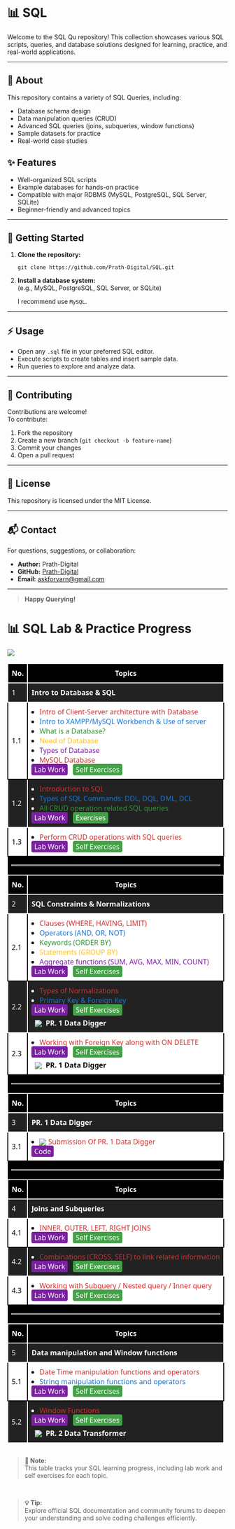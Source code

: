 # 📊 SQL

Welcome to the SQL Qu repository! This collection showcases various SQL scripts, queries, and database solutions designed for learning, practice, and real-world applications.

---

## 📝 About

This repository contains a variety of SQL Queries, including:

- Database schema design
- Data manipulation queries (CRUD)
- Advanced SQL queries (joins, subqueries, window functions)
- Sample datasets for practice
- Real-world case studies

## ✨ Features

- Well-organized SQL scripts
- Example databases for hands-on practice
- Compatible with major RDBMS (MySQL, PostgreSQL, SQL Server, SQLite)
- Beginner-friendly and advanced topics

---

## 🚀 Getting Started

1. **Clone the repository:**
   ```
   git clone https://github.com/Prath-Digital/SQL.git
   ```
2. **Install a database system:**  
   (e.g., MySQL, PostgreSQL, SQL Server, or SQLite)

   I recommend use `MySQL`.

---

## ⚡ Usage

- Open any `.sql` file in your preferred SQL editor.
- Execute scripts to create tables and insert sample data.
- Run queries to explore and analyze data.

---

## 🤝 Contributing

Contributions are welcome!  
To contribute:

1. Fork the repository
2. Create a new branch (`git checkout -b feature-name`)
3. Commit your changes
4. Open a pull request

---

## 📄 License

This repository is licensed under the MIT License.

---

## 📬 Contact

For questions, suggestions, or collaboration:

- **Author:** Prath-Digital
- **GitHub:** [Prath-Digital](https://github.com/Prath-Digital)
- **Email:** [askforvarn@gmail.com](https://mail.google.com/mail/u/0/?fs=1&to=askforvarn@gmail.com&su=Topic&body=Hi+Prath%20Digital%0A%0AI+want+to+ask+about+...%0A%0AThanks,%0AYour+Name&tf=cm)

---

> **Happy Querying!**

<h1>📊 SQL Lab & Practice Progress</h1>
<img src="https://img.shields.io/badge/Lab%20work%20and%20Self%20Exercises-%23fffff9?style=for-the-badge&logo=mysql&logoColor=%23ffffff&logoSize=auto&label=SQL&labelColor=%23646464">

<br>

<table style="width:100%;border-collapse:collapse;font-family:'cascadia code','Segoe UI',Arial,sans-serif;">
  <thead>
    <tr style="background:#000;color:#fff;">
      <th style="padding:10px 8px;border:2px solid #fff;background:#000;">No.</th>
      <th style="padding:10px 8px;border:2px solid #fff;background:#000;">Topics</th>
    </tr>
  </thead>
  <tbody>
    <tr style="background:#222;color:#fff;">
      <td style="padding:10px 8px;border:2px solid #fff;">1</td>
      <td style="padding:10px 8px;border:2px solid #fff;"><b>Intro to Database & SQL</b></td>
    </tr>
    <tr style="background:#fff; color:#000;">
      <td style="padding:10px 8px;border:2px solid #000;">1.1</td>
      <td style="padding:10px 8px;border:2px solid #000;">
        <ul style="margin:0;padding-left:18px;">
          <li><span style="color:#d32f2f;">Intro of Client-Server architecture with Database</span></li>
          <li><span style="color:#1976d2;">Intro to XAMPP/MySQL Workbench & Use of server</span></li>
          <li><span style="color:#388e3c;">What is a Database?</span></li>
          <li><span style="color:#fbc02d;">Need of Database</span></li>
          <li><span style="color:#7b1fa2;">Types of Database</span></li>
          <li><span style="color:#d32f2f;">MySQL Database</span></li>
        </ul>
        <span style="color:#fff;background:#7b1fa2;padding:2px 6px;border-radius:4px;"><a style="color:#fff;text-decoration:none;" href="./Lab Work/ch_1/lec_1.1/">Lab Work</a></span>
        <span style="color:#fff;background:#43a047;padding:2px 6px;border-radius:4px;margin-left:8px;"><a style="color:#fff;text-decoration:none;" href="./Self Exercises/ch_1/lec_1.1/">Self Exercises</a></span>
      </td>
    </tr>
    <tr style="background:#222;color:#fff;">
      <td style="padding:10px 8px;border:2px solid #fff;">1.2</td>
      <td style="padding:10px 8px;border:2px solid #fff;">
        <ul style="margin:0;padding-left:18px;">
          <li><span style="color:#d32f2f;">Introduction to SQL</span></li>
          <li><span style="color:#1976d2;">Types of SQL Commands: DDL, DQL, DML, DCL</span></li>
          <li><span style="color:#388e3c;">All CRUD operation related SQL queries</span></li>
        </ul>
        <span style="color:#fff;background:#7b1fa2;padding:2px 6px;border-radius:4px;"><a style="color:#fff;text-decoration:none;" href="./Lab Work/ch_1/lec_1.2/">Lab Work</a></span>
        <span style="color:#fff;background:#43a047;padding:2px 6px;border-radius:4px;margin-left:8px;"><a style="color:#fff;text-decoration:none;" href="./Self Exercises/ch_1/lec_1.2/">Exercises</a></span>
      </td>
    </tr>
    <tr style="background:#fff; color:#000;">
      <td style="padding:10px 8px;border:2px solid #000;">1.3</td>
      <td style="padding:10px 8px;border:2px solid #000;">
        <ul style="margin:0;padding-left:18px;">
          <li><span style="color:#d32f2f;">Perform CRUD operations with SQL queries</span></li>
        </ul>
        <span style="color:#fff;background:#7b1fa2;padding:2px 6px;border-radius:4px;"><a style="color:#fff;text-decoration:none;" href="./Lab Work/ch_1/lec_1.3/">Lab Work</a></span>
        <span style="color:#fff;background:#43a047;padding:2px 6px;border-radius:4px;margin-left:8px;"><a style="color:#fff;text-decoration:none;" href="./Self Exercises/ch_1/lec_1.3/">Self Exercises</a></span>
      </td>
    </tr>
    <tr><td colspan="2" style="background:#000;"><hr style="border:1px solid #fff;"></td></tr>
    <thead>
    <tr style="background:#000;color:#fff;">
      <th style="padding:10px 8px;border:2px solid #fff;background:#000;">No.</th>
      <th style="padding:10px 8px;border:2px solid #fff;background:#000;">Topics</th>
    </tr>
  </thead>
    <tr style="background:#222;color:#fff;">
      <td style="padding:10px 8px;border:2px solid #fff;">2</td>
      <td style="padding:10px 8px;border:2px solid #fff;"><b>SQL Constraints & Normalizations</b></td>
    </tr>
    <tr style="background:#fff; color:#000;">
      <td style="padding:10px 8px;border:2px solid #000;">2.1</td>
      <td style="padding:10px 8px;border:2px solid #000;">
        <ul style="margin:0;padding-left:18px;">
          <li><span style="color:#d32f2f;">Clauses (WHERE, HAVING, LIMIT)</span></li>
          <li><span style="color:#1976d2;">Operators (AND, OR, NOT)</span></li>
          <li><span style="color:#388e3c;">Keywords (ORDER BY)</span></li>
          <li><span style="color:#fbc02d;">Statements (GROUP BY)</span></li>
          <li><span style="color:#7b1fa2;">Aggregate functions (SUM, AVG, MAX, MIN, COUNT)</span></li>
        </ul>
        <span style="color:#fff;background:#7b1fa2;padding:2px 6px;border-radius:4px;"><a style="color:#fff;text-decoration:none;" href="./Lab Work/ch_2/lec_2.1/">Lab Work</a></span>
        <span style="color:#fff;background:#43a047;padding:2px 6px;border-radius:4px;margin-left:8px;"><a style="color:#fff;text-decoration:none;" href="./Self Exercises/ch_2/lec_2.1/">Self Exercises</a></span>
      </td>
    </tr>
    <tr style="background:#222;color:#fff;">
      <td style="padding:10px 8px;border:2px solid #fff;">2.2</td>
      <td style="padding:10px 8px;border:2px solid #fff;">
        <ul style="margin:0;padding-left:18px;">
          <li><span style="color:#d32f2f;">Types of Normalizations</span></li>
          <li><span style="color:#1976d2;">Primary Key & Foreign Key</span></li>
        </ul>
        <span style="color:#fff;background:#7b1fa2;padding:2px 6px;border-radius:4px;"><a style="color:#fff;text-decoration:none;" href="./Lab Work/ch_2/lec_2.2/">Lab Work</a></span>
        <span style="color:#fff;background:#43a047;padding:2px 6px;border-radius:4px;margin-left:8px;"><a style="color:#fff;text-decoration:none;" href="./Self Exercises/ch_2/lec_2.2/">Self Exercises</a></span>
        <br>
        <span style="color:#fff;font-weight:bold;display:inline-block;margin-top:8px;margin-left:8px;">
          <img src="https://img.icons8.com/ios-filled/16/ffffff/settings.png" style="vertical-align:middle;margin-right:4px;">
          PR. 1 Data Digger
        </span>
      </td>
    </tr>
    <tr style="background:#fff;color:#000;">
      <td style="padding:10px 8px;border:2px solid #000;">2.3</td>
      <td style="padding:10px 8px;border:2px solid #000;">
        <ul style="margin:0;padding-left:18px;">
          <li><span style="color:#d32f2f;">Working with Foreign Key along with ON DELETE</span></li>
        </ul>
        <span style="color:#fff;background:#7b1fa2;padding:2px 6px;border-radius:4px;"><a style="color:#fff;text-decoration:none;" href="./Lab Work/ch_2/lec_2.3/">Lab Work</a></span>
        <span style="color:#fff;background:#43a047;padding:2px 6px;border-radius:4px;margin-left:8px;"><a style="color:#fff;text-decoration:none;" href="./Self Exercises/ch_2/lec_2.3/">Self Exercises</a></span>
        <br>
        <span style="color:#000;font-weight:bold;display:inline-block;margin-top:8px;margin-left:8px;">
          <img src="https://img.icons8.com/ios-filled/16/000000/settings.png" style="vertical-align:middle;margin-right:4px;">
          PR. 1 Data Digger
        </span>
      </td>
    </tr>
    <tr><td colspan="2" style="background:#000;"><hr style="border:1px solid #fff;"></td></tr>
    <thead>
    <tr style="background:#000;color:#fff;">
      <th style="padding:10px 8px;border:2px solid #fff;background:#000;">No.</th>
      <th style="padding:10px 8px;border:2px solid #fff;background:#000;">Topics</th>
    </tr>
  </thead>
    <tr style="background:#222;color:#fff;">
      <td style="padding:10px 8px;border:2px solid #fff;">3</td>
      <td style="padding:10px 8px;border:2px solid #fff;"><b>PR. 1 Data Digger</b></td>
    </tr>
    <tr style="background:#fff;color:#000;">
      <td style="padding:10px 8px;border:2px solid #000;">3.1</td>
      <td style="padding:10px 8px;border:2px solid #000;">
        <ul style="margin:0;padding-left:18px;">
          <li><span style="color:#d32f2f;"><img src="https://img.icons8.com/ios-filled/16/ff0000/settings.png" style="vertical-align:middle;margin-right:4px;">Submission Of PR. 1 Data Digger</span></li>
        </ul>
        <span style="color:#fff;background:#7b1fa2;padding:2px 6px;border-radius:4px;"><a style="color:#fff;text-decoration:none;" href="https://github.com/Prath-Digital/SQL_PR.-1-Data-Digger" target="_blank">Code</a></span>
      </td>
    </tr>
    <tr><td colspan="2" style="background:#000;"><hr style="border:1px solid #fff;"></td></tr>
    <thead>
    <tr style="background:#000;color:#fff;">
      <th style="padding:10px 8px;border:2px solid #fff;background:#000;">No.</th>
      <th style="padding:10px 8px;border:2px solid #fff;background:#000;">Topics</th>
    </tr>
  </thead>
    <tr style="background:#222;color:#fff;">
      <td style="padding:10px 8px;border:2px solid #fff;">4</td>
      <td style="padding:10px 8px;border:2px solid #fff;"><b>Joins and Subqueries</b></td>
    </tr>
    <tr style="background:#fff; color:#000;">
      <td style="padding:10px 8px;border:2px solid #000;">4.1</td>
      <td style="padding:10px 8px;border:2px solid #000;">
        <ul style="margin:0;padding-left:18px;">
          <li><span style="color:#d32f2f;">INNER, OUTER, LEFT, RIGHT JOINS</span></li>
        </ul>
        <span style="color:#fff;background:#7b1fa2;padding:2px 6px;border-radius:4px;"><a style="color:#fff;text-decoration:none;" href="./Lab Work/ch_4/lec_4.1/">Lab Work</a></span>
        <span style="color:#fff;background:#43a047;padding:2px 6px;border-radius:4px;margin-left:8px;"><a style="color:#fff;text-decoration:none;" href="./Self Exercises/ch_4/lec_4.1/">Self Exercises</a></span>
      </td>
    </tr>
    <tr style="background:#222;color:#fff;">
      <td style="padding:10px 8px;border:2px solid #fff;">4.2</td>
      <td style="padding:10px 8px;border:2px solid #fff;">
        <ul style="margin:0;padding-left:18px;">
          <li><span style="color:#d32f2f;">Combinations (CROSS, SELF) to link related information</span></li>
        </ul>
        <span style="color:#fff;background:#7b1fa2;padding:2px 6px;border-radius:4px;"><a style="color:#fff;text-decoration:none;" href="./Lab Work/ch_4/lec_4.2/">Lab Work</a></span>
        <span style="color:#fff;background:#43a047;padding:2px 6px;border-radius:4px;margin-left:8px;"><a style="color:#fff;text-decoration:none;" href="./Self Exercises/ch_4/lec_4.2/">Self Exercises</a></span>
      </td>
    </tr>
    <tr style="background:#fff;color:#000;">
      <td style="padding:10px 8px;border:2px solid #000;">4.3</td>
      <td style="padding:10px 8px;border:2px solid #000;">
        <ul style="margin:0;padding-left:18px;">
          <li><span style="color:#d32f2f;">Working with Subquery / Nested query / Inner query</span></li>
        </ul>
        <span style="color:#fff;background:#7b1fa2;padding:2px 6px;border-radius:4px;"><a style="color:#fff;text-decoration:none;" href="./Lab Work/ch_4/lec_4.3/">Lab Work</a></span>
        <span style="color:#fff;background:#43a047;padding:2px 6px;border-radius:4px;margin-left:8px;"><a style="color:#fff;text-decoration:none;" href="./Self Exercises/ch_4/lec_4.3/">Self Exercises</a></span>
      </td>
    </tr>
    <tr><td colspan="2" style="background:#000;"><hr style="border:1px solid #fff;"></td></tr>
    <thead>
    <tr style="background:#000;color:#fff;">
      <th style="padding:10px 8px;border:2px solid #fff;background:#000;">No.</th>
      <th style="padding:10px 8px;border:2px solid #fff;background:#000;">Topics</th>
    </tr>
  </thead>
  <tr style="background:#222;color:#fff;">
      <td style="padding:10px 8px;border:2px solid #fff;">5</td>
      <td style="padding:10px 8px;border:2px solid #fff;"><b>Data manipulation and Window functions</b></td>
    </tr>
    <tr style="background:#fff; color:#000;">
      <td style="padding:10px 8px;border:2px solid #000;">5.1</td>
      <td style="padding:10px 8px;border:2px solid #000;">
        <ul style="margin:0;padding-left:18px;">
          <li><span style="color:#d32f2f;">Date Time manipulation functions and operators</span></li>
          <li><span style="color:#1976d2;">String manipulation functions and operators</span></li>
        </ul>
        <span style="color:#fff;background:#7b1fa2;padding:2px 6px;border-radius:4px;"><a style="color:#fff;text-decoration:none;" href="./Lab Work/ch_5/lec_5.1/">Lab Work</a></span>
        <span style="color:#fff;background:#43a047;padding:2px 6px;border-radius:4px;margin-left:8px;"><a style="color:#fff;text-decoration:none;" href="./Self Exercises/ch_5/lec_5.1/">Self Exercises</a></span>
      </td>
    </tr>
    <tr style="background:#222;color:#fff;">
      <td style="padding:10px 8px;border:2px solid #fff;">5.2</td>
      <td style="padding:10px 8px;border:2px solid #fff;">
        <ul style="margin:0;padding-left:18px;">
          <li><span style="color:#d32f2f;">Window Functions</span></li>
        </ul>
        <span style="color:#fff;background:#7b1fa2;padding:2px 6px;border-radius:4px;"><a style="color:#fff;text-decoration:none;" href="./Lab Work/ch_5/lec_5.2/">Lab Work</a></span>
        <span style="color:#fff;background:#43a047;padding:2px 6px;border-radius:4px;margin-left:8px;"><a style="color:#fff;text-decoration:none;" href="./Self Exercises/ch_5/lec_5.2/">Self Exercises</a></span>
        <br>
        <span style="color:#fff;font-weight:bold;display:inline-block;margin-top:8px;margin-left:8px;">
          <img src="https://img.icons8.com/ios-filled/16/ffffff/settings.png" style="vertical-align:middle;margin-right:4px;">
          PR. 2 Data Transformer
        </span>
      </td>
    </tr>
  </tbody>
</table>
<hr style="background:transparent;">
<blockquote>
  <b>📝 Note:</b><br>This table tracks your SQL learning progress, including lab work and self exercises for each topic.
</blockquote>
<br>
<blockquote><b>💡 Tip:</b><br>Explore official SQL documentation and community forums to deepen your understanding and solve coding challenges efficiently.</blockquote>
